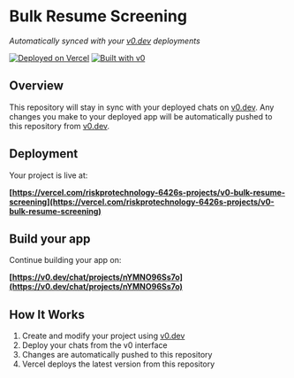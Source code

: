 # Bulk Resume Screening

*Automatically synced with your [v0.dev](https://v0.dev) deployments*

[![Deployed on Vercel](https://img.shields.io/badge/Deployed%20on-Vercel-black?style=for-the-badge&logo=vercel)](https://vercel.com/riskprotechnology-6426s-projects/v0-bulk-resume-screening)
[![Built with v0](https://img.shields.io/badge/Built%20with-v0.dev-black?style=for-the-badge)](https://v0.dev/chat/projects/nYMNO96Ss7o)

## Overview

This repository will stay in sync with your deployed chats on [v0.dev](https://v0.dev).
Any changes you make to your deployed app will be automatically pushed to this repository from [v0.dev](https://v0.dev).

## Deployment

Your project is live at:

**[https://vercel.com/riskprotechnology-6426s-projects/v0-bulk-resume-screening](https://vercel.com/riskprotechnology-6426s-projects/v0-bulk-resume-screening)**

## Build your app

Continue building your app on:

**[https://v0.dev/chat/projects/nYMNO96Ss7o](https://v0.dev/chat/projects/nYMNO96Ss7o)**

## How It Works

1. Create and modify your project using [v0.dev](https://v0.dev)
2. Deploy your chats from the v0 interface
3. Changes are automatically pushed to this repository
4. Vercel deploys the latest version from this repository
